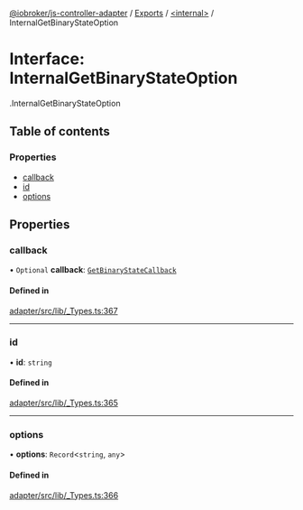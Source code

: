 [@iobroker/js-controller-adapter](../README.md) / [Exports](../modules.md) / [<internal\>](../modules/internal_.md) / InternalGetBinaryStateOption

# Interface: InternalGetBinaryStateOption

[<internal>](../modules/internal_.md).InternalGetBinaryStateOption

## Table of contents

### Properties

- [callback](internal_.InternalGetBinaryStateOption.md#callback)
- [id](internal_.InternalGetBinaryStateOption.md#id)
- [options](internal_.InternalGetBinaryStateOption.md#options)

## Properties

### callback

• `Optional` **callback**: [`GetBinaryStateCallback`](../modules/internal_.md#getbinarystatecallback)

#### Defined in

[adapter/src/lib/_Types.ts:367](https://github.com/ioBroker/ioBroker.js-controller/blob/3160f6ba/packages/adapter/src/lib/_Types.ts#L367)

___

### id

• **id**: `string`

#### Defined in

[adapter/src/lib/_Types.ts:365](https://github.com/ioBroker/ioBroker.js-controller/blob/3160f6ba/packages/adapter/src/lib/_Types.ts#L365)

___

### options

• **options**: `Record`<`string`, `any`\>

#### Defined in

[adapter/src/lib/_Types.ts:366](https://github.com/ioBroker/ioBroker.js-controller/blob/3160f6ba/packages/adapter/src/lib/_Types.ts#L366)
